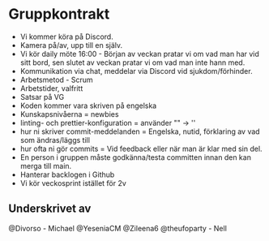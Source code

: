 # Gruppkontrakt

- Vi kommer köra på Discord.
- Kamera på/av, upp till en själv.
- Vi kör daily möte 16:00 - Början av veckan pratar vi om vad man har vid sitt bord, sen slutet av veckan pratar vi om vad man inte hann med.
- Kommunikation via chat, meddelar via Discord vid sjukdom/förhinder.
- Arbetsmetod - Scrum
- Arbetstider, valfritt
- Satsar på VG
- Koden kommer vara skriven på engelska
- Kunskapsnivåerna = newbies
- linting- och prettier-konfiguration = använder "" -> ''
- hur ni skriver commit-meddelanden = Engelska, nutid, förklaring av vad som ändras/läggs till
- hur ofta ni gör commits = Vid feedback eller när man är klar med sin del.
- En person i gruppen måste godkänna/testa committen innan den kan merga till main.
- Hanterar backlogen i Github
- Vi kör veckosprint istället för 2v

## Underskrivet av

@Divorso - Michael
@YeseniaCM
@Zileena6
@theufoparty - Nell
